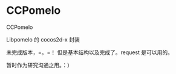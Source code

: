 CCPomelo
========

CCPomelo

Libpomelo 的  cocos2d-x 封装

未完成版本，=。=！ 但是基本结构以及完成了。request 是可以用的。


暂时作为研究沟通之用。：）

